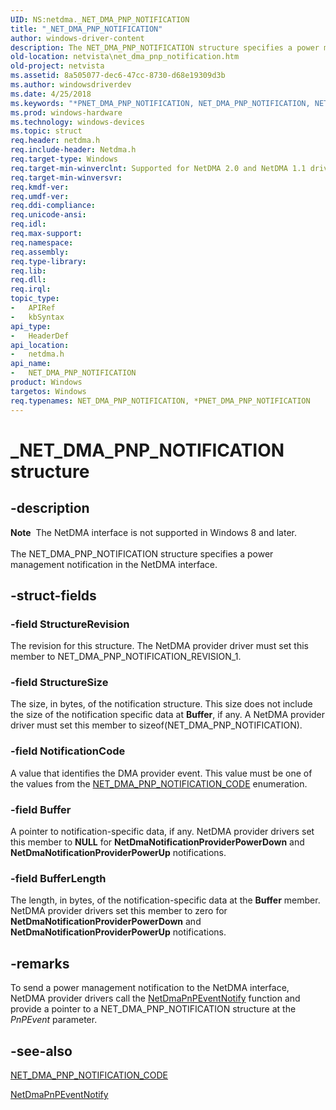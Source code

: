 ```yaml
---
UID: NS:netdma._NET_DMA_PNP_NOTIFICATION
title: "_NET_DMA_PNP_NOTIFICATION"
author: windows-driver-content
description: The NET_DMA_PNP_NOTIFICATION structure specifies a power management notification in the NetDMA interface.
old-location: netvista\net_dma_pnp_notification.htm
old-project: netvista
ms.assetid: 8a505077-dec6-47cc-8730-d68e19309d3b
ms.author: windowsdriverdev
ms.date: 4/25/2018
ms.keywords: "*PNET_DMA_PNP_NOTIFICATION, NET_DMA_PNP_NOTIFICATION, NET_DMA_PNP_NOTIFICATION structure [Network Drivers Starting with Windows Vista], PNET_DMA_PNP_NOTIFICATION, PNET_DMA_PNP_NOTIFICATION structure pointer [Network Drivers Starting with Windows Vista], _NET_DMA_PNP_NOTIFICATION, netdma/NET_DMA_PNP_NOTIFICATION, netdma/PNET_DMA_PNP_NOTIFICATION, netdma_ref_276d7903-f1d8-4fd4-91f0-dda490f8da02.xml, netvista.net_dma_pnp_notification"
ms.prod: windows-hardware
ms.technology: windows-devices
ms.topic: struct
req.header: netdma.h
req.include-header: Netdma.h
req.target-type: Windows
req.target-min-winverclnt: Supported for NetDMA 2.0 and NetDMA 1.1 drivers in Windows Server 2008.
req.target-min-winversvr: 
req.kmdf-ver: 
req.umdf-ver: 
req.ddi-compliance: 
req.unicode-ansi: 
req.idl: 
req.max-support: 
req.namespace: 
req.assembly: 
req.type-library: 
req.lib: 
req.dll: 
req.irql: 
topic_type:
-	APIRef
-	kbSyntax
api_type:
-	HeaderDef
api_location:
-	netdma.h
api_name:
-	NET_DMA_PNP_NOTIFICATION
product: Windows
targetos: Windows
req.typenames: NET_DMA_PNP_NOTIFICATION, *PNET_DMA_PNP_NOTIFICATION
---
```


# _NET_DMA_PNP_NOTIFICATION structure


## -description


<div class="alert"><b>Note</b>  The NetDMA interface is not supported in Windows 8 and later.</div><div> </div>The NET_DMA_PNP_NOTIFICATION structure specifies a power management notification in the NetDMA
  interface.


## -struct-fields




### -field StructureRevision

The revision for this structure. The NetDMA provider driver must set this member to
     NET_DMA_PNP_NOTIFICATION_REVISION_1.


### -field StructureSize

The size, in bytes, of the notification structure. This size does not include the size of the
     notification specific data at 
     <b>Buffer</b>, if any. A NetDMA provider driver must set this member to 
     sizeof(NET_DMA_PNP_NOTIFICATION).


### -field NotificationCode

A value that identifies the DMA provider event. This value must be one of the values from the 
     <a href="https://msdn.microsoft.com/1c9c09ae-5b7a-4482-8f6b-1ad5ede5b3f5">
     NET_DMA_PNP_NOTIFICATION_CODE</a> enumeration.


### -field Buffer

A pointer to notification-specific data, if any. NetDMA provider drivers set this member to <b>NULL</b>
     for 
     <b>NetDmaNotificationProviderPowerDown</b> and 
     <b>NetDmaNotificationProviderPowerUp</b> notifications.


### -field BufferLength

The length, in bytes, of the notification-specific data at the 
     <b>Buffer</b> member. NetDMA provider drivers set this member to zero for 
     <b>NetDmaNotificationProviderPowerDown</b> and 
     <b>NetDmaNotificationProviderPowerUp</b> notifications.


## -remarks



To send a power management notification to the NetDMA interface, NetDMA provider drivers call the 
    <a href="https://msdn.microsoft.com/library/windows/hardware/ff568332">NetDmaPnPEventNotify</a> function and
    provide a pointer to a NET_DMA_PNP_NOTIFICATION structure at the 
    <i>PnPEvent</i> parameter.




## -see-also




<a href="https://msdn.microsoft.com/library/windows/hardware/ff568736">NET_DMA_PNP_NOTIFICATION_CODE</a>



<a href="https://msdn.microsoft.com/library/windows/hardware/ff568332">NetDmaPnPEventNotify</a>
 

 

